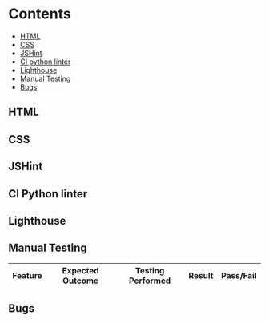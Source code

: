 # Contents 
* [HTML](#html)
* [CSS](#css)
* [JSHint](#jshint)
* [CI python linter](#ci-python-linter)
* [Lighthouse](#lighthouse)
* [Manual Testing](#manual-testing)
* [Bugs](#bugs)

## HTML


## CSS


## JSHint



## CI Python linter


## Lighthouse




## Manual Testing

|Feature|Expected Outcome|Testing Performed|Result|Pass/Fail|
|--|--|--|--|--|



## Bugs
